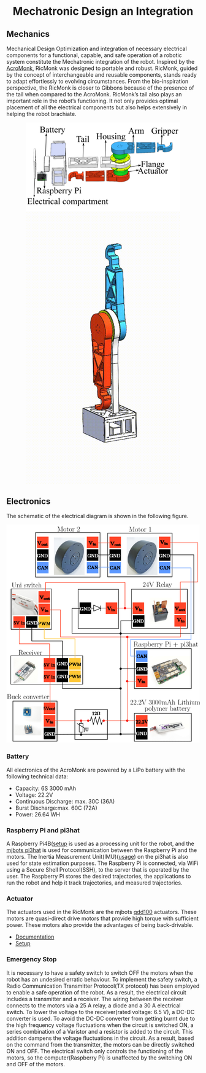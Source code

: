 <div align="center" >

# Mechatronic Design an Integration
</div>

## Mechanics
Mechanical Design Optimization and integration of necessary electrical components for a functional, capable, and safe operation of a robotic system constitute the Mechatronic integration of the robot. Inspired by the [AcroMonk](https://arxiv.org/abs/2305.08373), RicMonk was designed to portable and robust. RicMonk, guided by
the concept of interchangeable and reusable components, stands ready to adapt effortlessly to evolving circumstances. From the bio-inspiration perspective, the RicMonk is closer to Gibbons because of the presence of the tail when compared to the AcroMonk. RicMonk’s tail also plays an important role in the robot’s functioning. It not only provides optimal placement of all the electrical components but also helps extensively in helping the robot brachiate.

<div align="center">
<img width="400" src="/hardware/imagesAndGifs/explodedView_new_bigFont.png" />
</div>


<div align="center">
<img width="400" src="/hardware/imagesAndGifs/expVidGif.gif" />
</div>


## Electronics
The schematic of the electrical diagram is shown in the following figure.

<div align="center">
<img width="800" src="/hardware/imagesAndGifs/electricalCircuit.png" />
</div>


### Battery
All electronics of the AcroMonk are powered by a LiPo battery with the following technical data:
- Capacity: $6\text{S}\ 3000 \text{ mAh}$ 
- Voltage: $22.2\text{V}$
- Continuous Discharge: max. $30\text{C } (36\text{A})$
- Burst Discharge:max. $60\text{C } (72\text{A})$
- Power: $26.64 \text{ WH}$

### Raspberry Pi and pi3hat
A Raspberry Pi4B([setup](../docs/README.md) is used as a processing unit for the robot, and the [mjbots pi3hat](https://mjbots.com/products/mjbots-pi3hat-r4-4b) is used for communication between the Raspberry Pi and the motors. The Inertia Measurement Unit(IMU)([usage](https://github.com/mjbots/pi3hat/blob/master/lib/python/examples/imu_example.py)) on the pi3hat is also used for state estimation purposes. The Raspberry Pi is connected, via WiFi using a Secure Shell Protocol(SSH), to the server that is operated by the user. The Raspberry Pi stores the desired trajectories, the applications to run the robot and help it track trajectories, and measured trajectories.


### Actuator
The actuators used in the RicMonk are the mjbots [qdd100](https://mjbots.com/collections/servos-and-controllers/products/qdd100-beta-3) actuators. These motors are quasi-direct drive motors that provide high torque with sufficient power. These motors also provide the advantages of being back-drivable. 
- [Documentation](https://github.com/mjbots/moteus)
- [Setup](https://www.youtube.com/watch?v=HHCBohdrCH8)


### Emergency Stop
It is necessary to have a safety switch to switch OFF the motors when the robot has an undesired erratic behaviour. To implement the safety switch, a Radio Communication Transmitter Protocol(TX protocol) has been employed to enable a safe operation of the robot. As a result, the electrical circuit includes a transmitter and a receiver. The wiring between the receiver connects to the motors via a 25 A relay, a diode and a 30 A electrical switch. To lower the voltage to the receiver(rated voltage: 6.5 V), a DC-DC converter is used. To avoid the DC-DC converter from getting burnt due to the high frequency voltage fluctuations when the circuit is switched ON, a series combination of a Varistor and a resistor is added to the circuit. This addition dampens the voltage fluctuations in the circuit. As
a result, based on the command from the transmitter, the motors can be directly switched ON and OFF. The electrical switch only controls the functioning of the motors, so the computer(Raspberry Pi) is unaffected by the switching ON and OFF of the motors.

